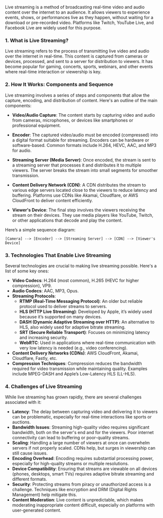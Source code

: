 Live streaming is a method of broadcasting real-time video and audio content over the internet to an audience. It allows viewers to experience events, shows, or performances live as they happen, without waiting for a download or pre-recorded video. Platforms like Twitch, YouTube Live, and Facebook Live are widely used for this purpose.

### 1. What is Live Streaming?
Live streaming refers to the process of transmitting live video and audio over the internet in real-time. This content is captured from cameras or devices, processed, and sent to a server for distribution to viewers. It has become popular for gaming, concerts, sports, webinars, and other events where real-time interaction or viewership is key.

### 2. How It Works: Components and Sequence
Live streaming involves a series of steps and components that allow the capture, encoding, and distribution of content. Here's an outline of the main components:

- **Video/Audio Capture**: The content starts by capturing video and audio from cameras, microphones, or devices like smartphones or professional equipment.
  
- **Encoder**: The captured video/audio must be encoded (compressed) into a digital format suitable for streaming. Encoders can be hardware or software-based. Common formats include H.264, HEVC, AAC, and MP3 for audio.

- **Streaming Server (Media Server)**: Once encoded, the stream is sent to a streaming server that processes it and distributes it to multiple viewers. The server breaks the stream into small segments for smoother transmission.

- **Content Delivery Network (CDN)**: A CDN distributes the stream to various edge servers located close to the viewers to reduce latency and buffering. Platforms use CDNs like Akamai, Cloudflare, or AWS CloudFront to deliver content efficiently.

- **Viewer's Device**: The final step involves the viewers receiving the stream on their devices. They use media players like YouTube, Twitch, or other applications that decode and play the content.

Here’s a simple sequence diagram:

```
[Camera] --> [Encoder] --> [Streaming Server] --> [CDN] --> [Viewer's Device]
```

### 3. Technologies That Enable Live Streaming
Several technologies are crucial to making live streaming possible. Here's a list of some key ones:

- **Video Codecs**: H.264 (most common), H.265 (HEVC for higher compression), VP9.
- **Audio Codecs**: AAC, MP3, Opus.
- **Streaming Protocols**:
  - **RTMP (Real-Time Messaging Protocol)**: An older but reliable protocol used to deliver streams to servers.
  - **HLS (HTTP Live Streaming)**: Developed by Apple, it’s widely used because it’s supported on many devices.
  - **DASH (Dynamic Adaptive Streaming over HTTP)**: An alternative to HLS, also widely used for adaptive bitrate streaming.
  - **SRT (Secure Reliable Transport)**: Focuses on minimizing latency and increasing security.
  - **WebRTC**: Used in applications where real-time communication with very low latency is needed (e.g., video conferencing).
- **Content Delivery Networks (CDNs)**: AWS CloudFront, Akamai, Cloudflare, Fastly, etc.
- **Compression Techniques**: Compression reduces the bandwidth required for video transmission while maintaining quality. Examples include MPEG-DASH and Apple’s Low-Latency HLS (LL-HLS).

### 4. Challenges of Live Streaming
While live streaming has grown rapidly, there are several challenges associated with it:

- **Latency**: The delay between capturing video and delivering it to viewers can be problematic, especially for real-time interactions like sports or auctions.
- **Bandwidth Issues**: Streaming high-quality video requires significant bandwidth, both on the server's end and for the viewers. Poor internet connectivity can lead to buffering or poor-quality streams.
- **Scaling**: Handling a large number of viewers at once can overwhelm servers if not properly scaled. CDNs help, but surges in viewership can still cause issues.
- **Encoding Overhead**: Encoding requires substantial processing power, especially for high-quality streams or multiple resolutions.
- **Device Compatibility**: Ensuring that streams are viewable on all devices (phones, desktops, smart TVs) requires adaptive bitrate streaming and different formats.
- **Security**: Protecting streams from piracy or unauthorized access is a challenge. Techniques like encryption and DRM (Digital Rights Management) help mitigate this.
- **Content Moderation**: Live content is unpredictable, which makes moderating inappropriate content difficult, especially on platforms with user-generated content.
